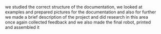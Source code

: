 we studied the correct structure of the documentation, we looked at examples and prepared pictures for the documentation and also for further we made a brief description of the project and did research in this area once again collected feedback 
 and we also made the final robot, printed and assembled it 
 
